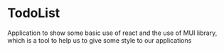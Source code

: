 # TodoList
Application to show some basic use of react and the use of MUI library, which is a tool to help us to give some style to our applications
